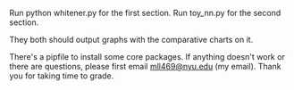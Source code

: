 Run python whitener.py for the first section.
Run toy_nn.py for the second section.

They both should output graphs with the comparative charts on it. 

There's a pipfile to install some core packages. If anything doesn't work or there are questions, please first email mll469@nyu.edu (my email). Thank you for taking time to grade. 
